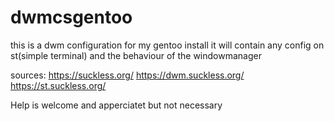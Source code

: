 # dwmcsgentoo
this is a dwm configuration for my gentoo install 
it will contain any config on st(simple terminal) and the behaviour of the windowmanager


sources: https://suckless.org/
         https://dwm.suckless.org/  
         https://st.suckless.org/
      
Help is welcome and apperciatet but not necessary 
